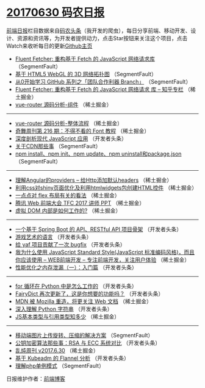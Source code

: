 # [20170630 码农日报](https://toutiao.qdkfweb.cn/date/2017/06/30)

[前端日报](https://qdkfweb.cn/c/news)栏目数据来自[码农头条](https://toutiao.qdkfweb.cn/)（我开发的爬虫），每日分享前端、移动开发、设计、资源和资讯等，为开发者提供动力，点击Star按钮来关注这个项目，点击Watch来收听每日的更新[Github主页](https://github.com/kujian/frontendDaily)
* [Fluent Fetcher: 重构基于 Fetch 的 JavaScript 网络请求库](https://toutiao.qdkfweb.cn/43028.html) （SegmentFault）
* [基于 HTML5 WebGL 的 3D 网络拓扑图](https://toutiao.qdkfweb.cn/43029.html) （SegmentFault）
* [从0开始学习 GitHub 系列之「团队合作利器 Branch」](https://toutiao.qdkfweb.cn/43030.html) （SegmentFault）
* [Fluent Fetcher: 重构基于 Fetch 的 JavaScript 网络请求 库 &#8211; 知乎专栏](https://toutiao.qdkfweb.cn/42992.html) （稀土掘金）
* [vue-router 源码分析-组件](https://toutiao.qdkfweb.cn/43003.html) （稀土掘金）

***
* [vue-router 源码分析-整体流程](https://toutiao.qdkfweb.cn/43004.html) （稀土掘金）
* [奇舞周刊第 216 期：不得不看的 Font 教程](https://toutiao.qdkfweb.cn/42994.html) （稀土掘金）
* [深度剖析现代 JavaScript 应用](https://toutiao.qdkfweb.cn/43045.html) （开发者头条）
* [关于CDN那些事](https://toutiao.qdkfweb.cn/43026.html) （SegmentFault）
* [npm install、npm init、npm update、npm uninstall和package.json](https://toutiao.qdkfweb.cn/43027.html) （SegmentFault）

***
* [理解Angular的providers &#8211; 给Http添加默认headers](https://toutiao.qdkfweb.cn/42989.html) （稀土掘金）
* [利用css对shiny页面优化及利用htmlwidgets包创建HTML控件](https://toutiao.qdkfweb.cn/43000.html) （稀土掘金）
* [一点点对 flex 布局有关的看法](https://toutiao.qdkfweb.cn/42990.html) （稀土掘金）
* [腾讯 Web 前端大会 TFC 2017 讲师 PPT](https://toutiao.qdkfweb.cn/43001.html) （稀土掘金）
* [虚拟 DOM 内部是如何工作的?](https://toutiao.qdkfweb.cn/43002.html) （稀土掘金）

***
* [一个基于 Spring Boot 的 API、RESTful API 项目骨架](https://toutiao.qdkfweb.cn/43031.html) （开发者头条）
* [游戏艺术的语言](https://toutiao.qdkfweb.cn/43042.html) （开发者头条）
* [给 yaf 项目贡献了一次 bugfix](https://toutiao.qdkfweb.cn/43032.html) （开发者头条）
* [我为什么使用 JavaScript Standard Style(JavaScript 标准编码风格)，而且你应该使用 – WEB前端开发 &#8211; 专注前端开发，关注用户体验](https://toutiao.qdkfweb.cn/42993.html) （稀土掘金）
* [性能优化之内存泄漏（一）：入门篇](https://toutiao.qdkfweb.cn/43043.html) （开发者头条）

***
* [for 循环在 Python 中是怎么工作的](https://toutiao.qdkfweb.cn/43033.html) （开发者头条）
* [FairyDict 再次更新了，这是你想要的功能吗？](https://toutiao.qdkfweb.cn/43044.html) （开发者头条）
* [MDN 被 Mozilla 重造，将更关注 Web 文档](https://toutiao.qdkfweb.cn/43005.html) （稀土掘金）
* [深入理解 Python 字符串](https://toutiao.qdkfweb.cn/43034.html) （开发者头条）
* [JS基本类型与引用类型知多少](https://toutiao.qdkfweb.cn/42995.html) （稀土掘金）

***
* [移动端图片上传旋转、压缩的解决方案](https://toutiao.qdkfweb.cn/43024.html) （SegmentFault）
* [公钥加密算法那些事：RSA 与 ECC 系统对比](https://toutiao.qdkfweb.cn/43035.html) （开发者头条）
* [乱炖周刊 v2017.6.30](https://toutiao.qdkfweb.cn/42996.html) （稀土掘金）
* [基于 Kubeadm 的 Flannel 分析](https://toutiao.qdkfweb.cn/43046.html) （开发者头条）
* [理解php单例模式](https://toutiao.qdkfweb.cn/43025.html) （SegmentFault）

日报维护作者：[前端博客](https://qdkfweb.cn/) 